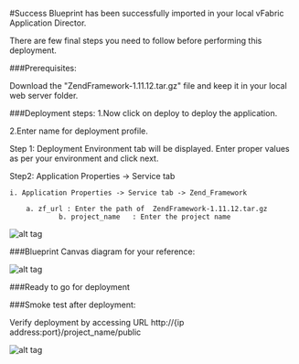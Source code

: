 #Success
Blueprint has been successfully imported in your local vFabric Application Director. 

There are few final steps you need to follow before performing this deployment.

###Prerequisites:

Download the "ZendFramework-1.11.12.tar.gz" file and keep it in your local web server folder.


###Deployment steps:
1.Now click on deploy to deploy the application.

2.Enter name for deployment profile.

  Step 1: Deployment Environment tab will be displayed. Enter proper values as per your environment and click next.

Step2: Application Properties -> Service tab 

	i. Application Properties -> Service tab -> Zend_Framework
	
		a. zf_url : Enter the path of  ZendFramework-1.11.12.tar.gz
                b. project_name   : Enter the project name 

![alt tag](https://raw.github.com/vmware-applicationdirector/solutions-import-6/Zend-Framework-Linux-BP-v1.0.0/Zend-Framework-for-Linux-Blueprint-service-properties.png)                       

###Blueprint Canvas diagram for your reference: 

![alt tag](https://raw.github.com/vmware-applicationdirector/solutions-import-6/Zend-Framework-Linux-BP-v1.0.0/Zend-Framework-for-Linux-Blueprint-canvas.png)

###Ready to go for deployment

###Smoke test after deployment:

Verify deployment by accessing URL http://{ip address:port}/project_name/public

![alt tag](https://raw.github.com/vmware-applicationdirector/solutions-import-6/Zend-Framework-Linux-BP-v1.0.0/smoketest.png)




 












 








